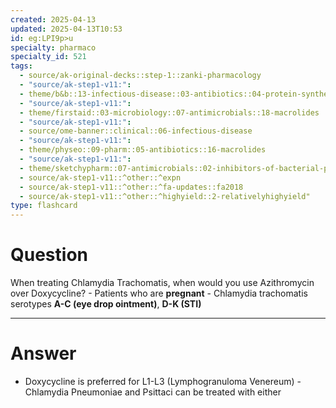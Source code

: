 ```yaml
---
created: 2025-04-13
updated: 2025-04-13T10:53
id: eg:LPI9p>u
specialty: pharmaco
specialty_id: 521
tags:
  - source/ak-original-decks::step-1::zanki-pharmacology
  - "source/ak-step1-v11:": 
  - theme/b&b::13-infectious-disease::03-antibiotics::04-protein-synthesis-inhibitors
  - "source/ak-step1-v11:": 
  - theme/firstaid::03-microbiology::07-antimicrobials::18-macrolides
  - "source/ak-step1-v11:": 
  - source/ome-banner::clinical::06-infectious-disease
  - "source/ak-step1-v11:": 
  - theme/physeo::09-pharm::05-antibiotics::16-macrolides
  - "source/ak-step1-v11:": 
  - theme/sketchypharm::07-antimicrobials::02-inhibitors-of-bacterial-protein-synthesis::03-macrolides::zanki-extra
  - source/ak-step1-v11::^other::^expn
  - source/ak-step1-v11::^other::^fa-updates::fa2018
  - source/ak-step1-v11::^other::^highyield::2-relativelyhighyield"
type: flashcard
---
```


# Question
When treating Chlamydia Trachomatis, when would you use Azithromycin over Doxycycline?   - Patients who are **pregnant** - Chlamydia trachomatis serotypes **A-C (eye drop ointment)**, **D-K (STI)**

---

# Answer
- Doxycycline is preferred for L1-L3 (Lymphogranuloma Venereum) - Chlamydia Pneumoniae and Psittaci can be treated with either